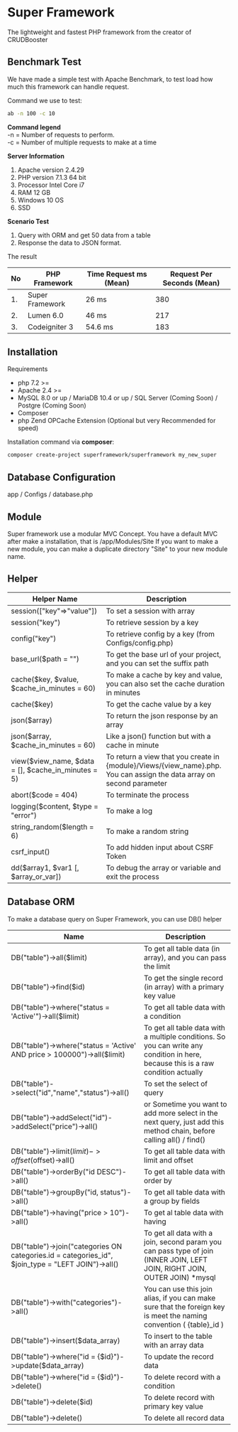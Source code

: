 # Super Framework
The lightweight and fastest PHP framework from the creator of CRUDBooster

## Benchmark Test
We have made a simple test with Apache Benchmark, to test load how much this framework can handle request.

Command we use to test: 
```bash
ab -n 100 -c 10 
```
**Command legend**<br/>
-n = Number of requests to perform.<br/>
-c = Number of multiple requests to make at a time

**Server Information**
1. Apache version 2.4.29
1. PHP version 7.1.3 64 bit
1. Processor Intel Core i7
1. RAM 12 GB
1. Windows 10 OS
1. SSD

**Scenario Test**
1. Query with ORM and get 50 data from a table
1. Response the data to JSON format.

The result 

| No | PHP Framework | Time Request ms (Mean) | Request Per Seconds (Mean) |
| --- | ----- | ---- | --- |
| 1. | Super Framework | 26 ms | 380 | 
| 2. | Lumen 6.0 | 46 ms | 217 | 
| 3. | Codeigniter 3 | 54.6 ms | 183 | 

## Installation

Requirements
- php 7.2 >= 
- Apache 2.4 >= 
- MySQL 8.0 or up / MariaDB 10.4 or up / SQL Server (Coming Soon) / Postgre (Coming Soon) 
- Composer
- php Zend OPCache Extension (Optional but very Recommended for speed)

Installation command via **composer**: 
```bash
composer create-project superframework/superframework my_new_super
```

## Database Configuration
app / Configs / database.php

## Module
Super framework use a modular MVC Concept. You have a default MVC after make a installation, that is /app/Modules/Site
If you want to make a new module, you can make a duplicate directory "Site" to your new module name. 

## Helper
| Helper Name | Description |
| ------------ | ----------- |
| session(["key"=>"value"]) | To set a session with array |
| session("key") | To retrieve session by a key |
| config("key") | To retrieve config by a key (from Configs/config.php)| 
| base_url($path = "") | To get the base url of your project, and you can set the suffix path |
| cache($key, $value, $cache_in_minutes = 60) | To make a cache by key and value, you can also set the cache duration in minutes | 
| cache($key) | To get the cache value by a key |
| json($array) | To return the json response by an array |
| json($array, $cache_in_minutes = 60) | Like a json() function but with a cache in minute |
| view($view_name, $data = [], $cache_in_minutes = 5) | To return a view that  you create in {module}/Views/{view_name}.php. You can assign the data array on second parameter |
| abort($code = 404) | To terminate the process |
| logging($content, $type = "error") | To make a log |
| string_random($length = 6) | To make a random string |
| csrf_input() | To add hidden input about CSRF Token |
| dd($array1, $var1 [, $array_or_var]) | To debug the array or variable and exit the process |

## Database ORM
To make a database query on Super Framework, you can use DB() helper
 
| Name | Description |
| ----- | ----- |
| DB("table")->all($limit) | To get all table data (in array), and you can pass the limit |
| DB("table")->find($id) | To get the single record (in array) with a primary key value |
| DB("table")->where("status = 'Active'")->all($limit) | To get all table data with a condition |
| DB("table")->where("status = 'Active' AND price > 100000")->all($limit) | To get all table data with a multiple conditions. So you can write any condition in here, because this is a raw condition actually |
| DB("table")->select("id","name","status")->all() | To set the select of query | 
| DB("table")->addSelect("id")->addSelect("price")->all() | or Sometime you want to add more select in the next query, just add this method chain, before calling all() / find() | 
| DB("table")->limit($limit)->offset($offset)->all() | To get all table data with limit and offset |
| DB("table")->orderBy("id DESC")->all() | To get all table data with order by |
| DB("table")->groupBy("id, status")->all() | To get all table data with a group by fields |
| DB("table")->having("price > 10")->all() | To get al table data with having |
| DB("table")->join("categories ON categories.id = categories_id", $join_type = "LEFT JOIN")->all() | To get all data with a join, second param you can pass type of join (INNER JOIN, LEFT JOIN, RIGHT JOIN, OUTER JOIN) *mysql |
| DB("table")->with("categories")->all() | You can use this join alias, if you can make sure that the foreign key is meet the naming convention ( {table}_id ) | 
| DB("table")->insert($data_array) | To insert to the table with an array data | 
| DB("table")->where("id = {$id}")->update($data_array) | To update the record data |
| DB("table")->where("id = {$id}")->delete() | To delete record with a condition | 
| DB("table")->delete($id) | To delete record with primary key value | 
| DB("table")->delete() | To delete all record data |
  
